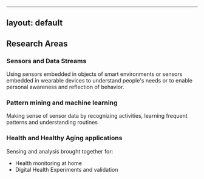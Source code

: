  ---
layout: default
---
<section>
		<h2>Research Areas</h2>
		<div class="features">
				<article>
				<span class="icon fa-house-signal"></span>
				<div class="content">
					<h3>Sensors and Data Streams</h3>
					<p>Using sensors embedded in objects of smart environments or sensors embedded in wearable devices to understand people's needs or to enable personal awareness and reflection of behavior.</p>
				</div>
				</article>
				<article>
					<span class="icon solid fa-brain"></span>
					<div class="content">
						<h3>Pattern mining and machine learning</h3>
						<p>Making sense of sensor data by recognizing activities, learning frequent patterns and understanding routines</p>
					</div>
				</article>
				<article>
					<span class="icon solid fa-bed-pulse"></span>
					<div class="content">
						<h3>Health and Healthy Aging applications</h3>
						<p>Sensing and analysis brought together for:</p>
							<ul>
								<li>Health monitoring at home</li>
								<li>Digital Health Experiments and validation </li>
							</ul>
					</div>
				</article>
		</div>
</section>
